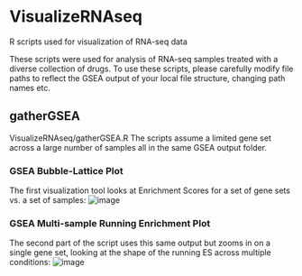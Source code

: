 # VisualizeRNAseq
R scripts used for visualization of RNA-seq data

These scripts were used for analysis of RNA-seq samples treated with a diverse collection of drugs.  To use these scripts, please carefully modify file paths to reflect the GSEA output of your local file structure, changing path names etc. 

## gatherGSEA
VisualizeRNAseq/gatherGSEA.R
The scripts assume a limited gene set across a large number of samples all in the same GSEA output folder.

### GSEA Bubble-Lattice Plot
The first visualization tool looks at Enrichment Scores for a set of gene sets vs. a set of samples:
![image](https://user-images.githubusercontent.com/11543307/41822725-56b817a6-77c2-11e8-906d-c3fea0ea44ac.png)




### GSEA Multi-sample Running Enrichment Plot
The second part of the script uses this same output but zooms in on a single gene set, looking at the shape of the running ES across multiple conditions:
![image](https://user-images.githubusercontent.com/11543307/41822705-1108769c-77c2-11e8-8238-a341f2dee81e.png)
